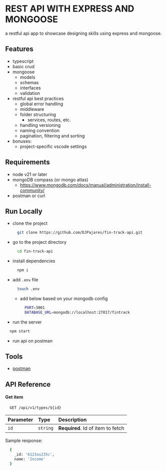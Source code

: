 # REST API WITH EXPRESS AND MONGOOSE

a restful api app to showcase designing skills using express and mongoose.

## Features

- typescript
- basic crud
- mongoose
  - models
  - schemas
  - interfaces
  - validation
- restful api best practices
  - global error handling
  - middleware
  - folder structuring
    - services, routes, etc.
  - handling versioning
  - naming convention
  - pagination, filtering and sorting
- bonuses:
  - project-specific vscode settings

## Requirements

- node v21 or later
- mongoDB compass (or mongo atlas)
  - https://www.mongodb.com/docs/manual/administration/install-community/
- postman or curl

## Run Locally

- clone the project

  ```bash
    git clone https://github.com/DJPajares/fin-track-api.git
  ```

- go to the project directory

  ```bash
    cd fin-track-api
  ```

- install dependencies

  ```bash
    npm i
  ```

- add `.env` file

  ```bash
    touch .env
  ```

  - add below based on your mongodb config
    ```bash
      PORT=3001
      DATABASE_URL=mongodb://localhost:27017/fintrack
    ```

- run the server

```bash
  npm start
```

- run api on postman

## Tools
- [postman](https://www.postman.com/wonderboi/workspace/wspace/collection/19827537-9634f52d-3119-432c-8765-ff2ac206f066?action=share&creator=19827537)

## API Reference

#### Get item

```http
  GET /api/v1/types/${id}
```

| Parameter | Type     | Description                       |
| :-------- | :------- | :-------------------------------- |
| `id`      | `string` | **Required**. Id of item to fetch |

Sample response:

```bash
  {
    _id: '6123as235c',
    name: 'Income'
  }
```
